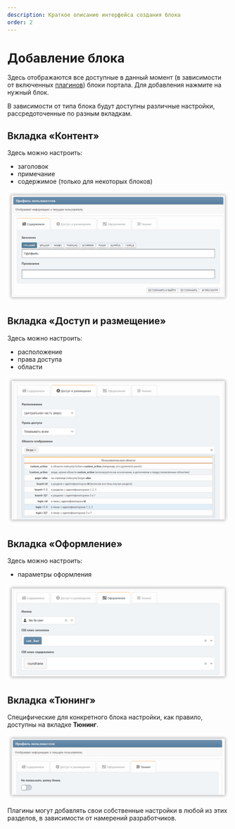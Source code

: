 ```yaml
---
description: Краткое описание интерфейса создания блока
order: 2
---
```


# Добавление блока

Здесь отображаются все доступные в данный момент (в зависимости от включенных [плагинов](../plugins/manage)) блоки портала. Для добавления нажмите на нужный блок.

В зависимости от типа блока будут доступны различные настройки, рассредоточенные по разным вкладкам.

## Вкладка «Контент»

Здесь можно настроить:

- заголовок
- примечание
- содержимое (только для некоторых блоков)

![Содержимое](content_tab.png)

## Вкладка «Доступ и размещение»

Здесь можно настроить:

- расположение
- права доступа
- области

![Доступ и размещение](access_tab.png)

## Вкладка «Оформление»

Здесь можно настроить:

- параметры оформления

![Оформление](appearance_tab.png)

## Вкладка «Тюнинг»

Специфические для конкретного блока настройки, как правило, доступны на вкладке **Тюнинг**.

![Тюнинг](tuning_tab.png)

Плагины могут добавлять свои собственные настройки в любой из этих разделов, в зависимости от намерений разработчиков.
